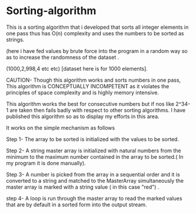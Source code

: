 # Sorting-algorithm

This is a sorting algorithm that i developed that sorts all integer elements in one pass thus has O(n) complexity and uses the numbers to be sorted as strings.

(here i have fed values by brute force into the program in a random way so as to increase the randomness of the dataset .

(1000,2,998,4 etc etc) [dataset here is for 1000 elements].



CAUTION- Though this algorithm works and sorts numbers in one pass, This algorithm is CONCEPTUALLY INCOMPETENT as it violates the principles of space complexity and is highly memory intensive.

This algorithm works the best for consecutive numbers but if nos like 2^34-1 are taken then fails badly with respect to other sorting algorithms.
I have published this algorithm so as to display my efforts in this area.



It works on the simple mechanism as follows

Step 1- The array to be sorted is initialized with the values to be sorted. 

Step 2- A string master array is initialized with natural numbers from the minimum to the maximum number contained in the array to be sorted.( In my program it is done manually).

Step 3- A number is picked from the array in a sequential order and it is converted to a string and matched to the MasterArray simultaneously the master array is marked with a string value ( in this case "red") .

step 4- A loop is run through the master array to read the marked values that are by default in a sorted form into the output stream. 
